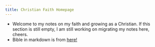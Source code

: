 ```yaml
---
title: Christian Faith Homepage
---
```

- Welcome to my notes on my faith and growing as a Christian. If this section is still empty, I am still working on migrating my notes here, cheers. 
- Bible in markdown is from [here!](https://forum.obsidian.md/t/bible-study-in-obsidian-kit-including-the-bible-in-markdown/12503)
